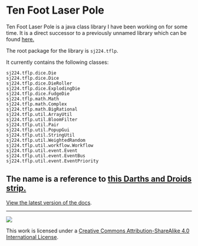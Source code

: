 # Ten Foot Laser Pole

Ten Foot Laser Pole is a java class library I have been working on for some time. It is a direct successor to a previously unnamed library which can be found [here.](https://scratch.mit.edu/discuss/topic/123874/)

The root package for the library is `sj224.tflp`.

It currently contains the following classes:

```
sj224.tflp.dice.Die
sj224.tflp.dice.Dice
sj224.tflp.dice.DieRoller
sj224.tflp.dice.ExplodingDie
sj224.tflp.dice.FudgeDie
sj224.tflp.math.Math
sj224.tflp.math.Complex
sj224.tflp.math.BigRational
sj224.tflp.util.ArrayUtil
sj224.tflp.util.BloomFilter
sj224.tflp.util.Pair
sj224.tflp.util.PopupGui
sj224.tflp.util.StringUtil
sj224.tflp.util.WeightedRandom
sj224.tflp.util.workflow.Workflow
sj224.tflp.util.event.Event
sj224.tflp.util.event.EventBus
sj224.tflp.util.event.EventPriority
```

The name is a reference to [this Darths and Droids strip.](http://www.darthsanddroids.net/episodes/0001.html)
---

[View the latest version of the docs](https://rawgit.com/SuperJedi224/Ten-Foot-Laser-Pole/master/1.02/doc/index.html).

---

![](https://i.creativecommons.org/l/by-sa/4.0/88x31.png)

This work is licensed under a [Creative Commons Attribution-ShareAlike 4.0 International License](http://creativecommons.org/licenses/by-sa/4.0/).
